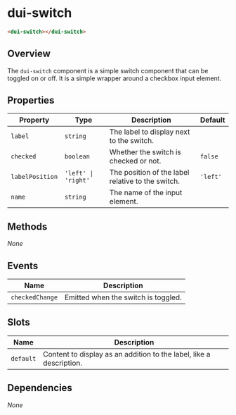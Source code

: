 # dui-switch

```html
<dui-switch></dui-switch>
```

## Overview
The `dui-switch` component is a simple switch component that can be toggled on or off. It is a simple wrapper around a checkbox input element.

## Properties
| Property        | Type                                        | Description                                       | Default  |
|-----------------|---------------------------------------------|---------------------------------------------------|----------|
| `label`         | `string`                                    | The label to display next to the switch.          |          |
| `checked`       | `boolean`                                   | Whether the switch is checked or not.             | `false`  |
| `labelPosition` | `'left' \| 'right'`                         | The position of the label relative to the switch. | `'left'` |
| `name`          | `string`                                    | The name of the input element.                    |          |

## Methods
_None_

## Events
| Name            | Description                                   |
|-----------------|-----------------------------------------------|
| `checkedChange` | Emitted when the switch is toggled.           |

## Slots
| Name      | Description                                                         |
|-----------|---------------------------------------------------------------------|
| `default` | Content to display as an addition to the label, like a description. |

## Dependencies
_None_

